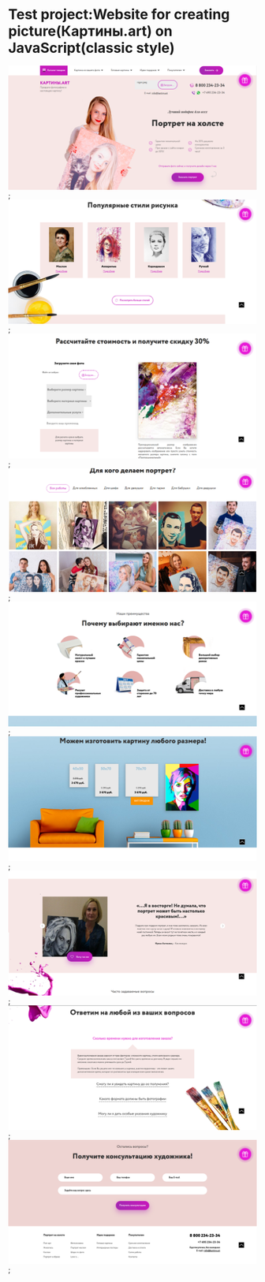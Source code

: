 #  Test project:Website for creating picture(Картины.art) on JavaScript(classic style)

![1](src/assets/photos_site/1.png);
![2](src/assets/photos_site/2.png);
![3](src/assets/photos_site/3.png);
![4](src/assets/photos_site/4.png);
![5](src/assets/photos_site/5.png);
![6](src/assets/photos_site/6.png);
![7](src/assets/photos_site/7.png);
![8](src/assets/photos_site/8.png);
![9](src/assets/photos_site/9.png);
 
 